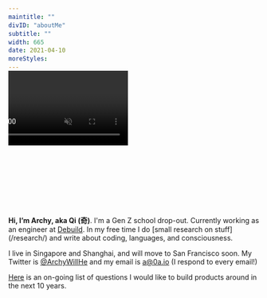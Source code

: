 ```yaml
---
maintitle: ""
divID: "aboutMe"
subtitle: ""
width: 665
date: 2021-04-10
moreStyles:
---
```


<div style="position:relative">
<div style="overflow:hidden; height:280px; margin-bottom:10px; margin-top:-15px">
<video id="yeah-iz-a-video-lol" src="/img/archy.mp4" playsinline autoplay muted loop style="width:300px; position:relative; left:-60px" />
</div>
<img src="/img/archy.jpg" style="position:absolute; opacity:0; top:-80px;width:300px; left:-60px;">
</div>
<b>Hi, I’m Archy, aka Qi (奇)</b>. I'm a Gen Z school drop-out. Currently working as an engineer at <a target="_blank" href="https://debuild.co">Debuild</a>. In my free time I do [small research on stuff](/research/) and write about coding, languages, and consciousness.

I live in Singapore and Shanghai, and will move to San Francisco soon. My Twitter is <a target="_blank" href="http://twitter.com/ArchyWillHe">@ArchyWillHe</a> and my email is a@0a.io (I respond to every email!)

[Here](/questions/) is an on-going list of questions I would like to build products around in the next 10 years.

<br/>
<br/>

<!-- <blockquote>

0a.io is handcrafted on top of Hakyll (Haskell). View source [here](https://github.com/archywillhe/0a.io).

my profile image is animated using [pychubby](https://github.com/jankrepl/pychubby).

[Here](https://0a.io/artwork-info.html) is a list containing all curated artwork.

</blockquote> -->
